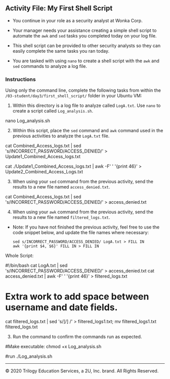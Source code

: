 ## Activity File: My First Shell Script   
  
- You continue in your role as a security analyst at Wonka Corp.

- Your manager needs your assistance creating a simple shell script to automate the `awk` and `sed` tasks you completed today on your log file.

- This shell script can be provided to other security analysts so they can easily complete the same tasks you ran today.

- You are tasked with using `nano` to create a shell script with the `awk` and `sed` commands to analyze a log file.

### Instructions

Using only the command line, complete the following tasks from within the `/03-student/day3/first_shell_script/` folder in your Ubuntu VM:
  
1. Within this directory is a log file to analyze called `LogA.txt`. Use `nano` to create a script called `Log_analysis.sh`.

nano Log_analysis.sh

2. Within this script, place the `sed` command and `awk` command used in the previous activities to analyze the `LogA.txt` file.

cat Combined_Access_logs.txt | sed 's/INCORRECT_PASSWORD/ACCESS_DENIED/' > Update1_Combined_Access_logs.txt

cat ./Update1_Combined_Access_logs.txt | awk -F' ' '{print $4$6}' > Update2_Combined_Access_Logs.txt


3. When using your `sed` command from the previous activity, send the results to a new file named `access_denied.txt`.

cat Combined_Access_logs.txt | sed 's/INCORRECT_PASSWORD/ACCESS_DENIED/' > access_denied.txt
 
4. When using your `awk` command from the previous activity, send the results to a new file named `filtered_logs.txt`. 
- Note: If you have not finished the previous activity, feel free to use the code snippet below, and update the file names where necessary:

      sed s/INCORRECT_PASSWORD/ACCESS_DENIED/ LogA.txt > FILL IN
      awk '{print $4, $6}' FILL IN > FILL IN

Whole Script:

#!/bin/bash
cat LogA.txt | sed 's/INCORRECT_PASSWORD/ACCESS_DENIED/' > access_denied.txt
cat access_denied.txt | awk -F' ' '{print $4$6}' > filtered_logs.txt

# Extra work to add space between username and date fields.
cat filtered_logs.txt | sed 's/]/] /' > filtered_logs1.txt; mv filtered_logs1.txt filtered_logs.txt


3. Run the command to confirm the commands run as expected.

#Make executable:
chmod +x Log_analysis.sh

#run 
./Log_analysis.sh


--- 

© 2020 Trilogy Education Services, a 2U, Inc. brand. All Rights Reserved.
